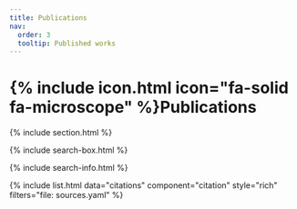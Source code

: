 ```yaml
---
title: Publications
nav:
  order: 3
  tooltip: Published works
---
```


# {% include icon.html icon="fa-solid fa-microscope" %}Publications

{% include section.html %}

{% include search-box.html %}

{% include search-info.html %}

{% include list.html data="citations" component="citation" style="rich" filters="file: sources.yaml" %}